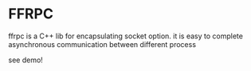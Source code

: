 FFRPC
=====

ffrpc is a C++ lib for encapsulating socket option. it is easy to complete asynchronous communication between different process

see demo!
